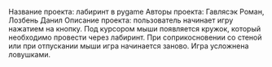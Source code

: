 Название проекта: лабиринт в pygame
Авторы проекта: Гавлясэк Роман, Лозбень Данил
Описание проекта: пользователь начинает игру нажатием на кнопку. Под курсором мыши появляется кружок, который необходимо провести через лабиринт. При соприкосновении со стеной или при отпускании мыши игра начинается заново. Игра усложнена ловушками.
